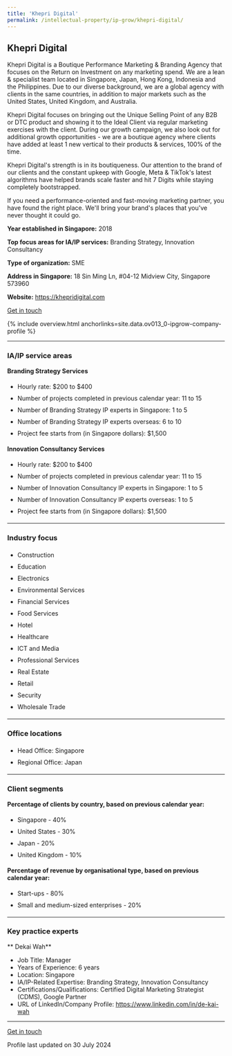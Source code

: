 ```yaml
---
title: 'Khepri Digital'
permalink: /intellectual-property/ip-grow/khepri-digital/
---
```


## Khepri Digital

Khepri Digital is a Boutique Performance Marketing & Branding Agency that focuses on the Return on Investment on any marketing spend. We are a lean & specialist team located in Singapore, Japan, Hong Kong, Indonesia and the Philippines. Due to our diverse background, we are a global agency with clients in the same countries, in addition to major markets such as the United States, United Kingdom, and Australia.
 
Khepri Digital focuses on bringing out the Unique Selling Point of any B2B or DTC product and showing it to the Ideal Client via regular marketing exercises with the client. During our growth campaign, we also look out for additional growth opportunities - we are a boutique agency where clients have added at least 1 new vertical to their products & services, 100% of the time.
 
Khepri Digital's strength is in its boutiqueness. Our attention to the brand of our clients and the constant upkeep with Google, Meta & TikTok's latest algorithms have helped brands scale faster and hit 7 Digits while staying completely bootstrapped.
 
If you need a performance-oriented and fast-moving marketing partner, you have found the right place. We'll bring your brand's places that you've never thought it could go.

<b>Year established in Singapore:</b> 2018

<b>Top focus areas for IA/IP services:</b> Branding Strategy, Innovation Consultancy

<b>Type of organization:</b> SME

<b>Address in Singapore:</b> 18 Sin Ming Ln, #04-12 Midview City, Singapore 573960

<b>Website:</b> <a href='https://khepridigital.com'>https://khepridigital.com</a>

<a class='btn' href='https://form.gov.sg/66a860855e2ce104f4b12534' target='_blank' rel='noopener'>Get in touch</a>

{% include overview.html anchorlinks=site.data.ov013_0-ipgrow-company-profile %}

---
<a name='ip-related-service-areas'></a>
### IA/IP service areas

**Branding Strategy Services**

<ul>
<li style='line-height: 27px; margin: 0px 0px !important'>Hourly rate:  $200 to $400</li>
<li style='line-height: 27px; margin: 0px 0px !important'>Number of projects completed in previous calendar year: 11 to 15</li>
<li style='line-height: 27px; margin: 0px 0px !important'>Number of Branding Strategy IP experts in Singapore: 1 to 5</li>
<li style='line-height: 27px; margin: 0px 0px !important'>Number of Branding Strategy IP experts overseas: 6 to 10</li>
<li style='line-height: 27px; margin: 0px 0px !important'>Project fee starts from (in Singapore dollars):  $1,500</li>
</ul>

**Innovation Consultancy Services**

<ul>
<li style='line-height: 27px; margin: 0px 0px !important'>Hourly rate:  $200 to $400</li>
<li style='line-height: 27px; margin: 0px 0px !important'>Number of projects completed in previous calendar year: 11 to 15</li>
<li style='line-height: 27px; margin: 0px 0px !important'>Number of Innovation Consultancy IP experts in Singapore: 1 to 5</li>
<li style='line-height: 27px; margin: 0px 0px !important'>Number of Innovation Consultancy IP experts overseas: 1 to 5</li>
<li style='line-height: 27px; margin: 0px 0px !important'>Project fee starts from (in Singapore dollars):  $1,500</li>
</ul>

---
<a name='industry-focus'></a>
### Industry focus

<ul><li style='line-height: 27px; margin: 0px 0px !important'> Construction</li><li style='line-height: 27px; margin: 0px 0px !important'>Education</li><li style='line-height: 27px; margin: 0px 0px !important'>Electronics</li><li style='line-height: 27px; margin: 0px 0px !important'>Environmental Services</li><li style='line-height: 27px; margin: 0px 0px !important'>Financial Services</li><li style='line-height: 27px; margin: 0px 0px !important'>Food Services</li><li style='line-height: 27px; margin: 0px 0px !important'>Hotel</li><li style='line-height: 27px; margin: 0px 0px !important'>Healthcare</li><li style='line-height: 27px; margin: 0px 0px !important'>ICT and Media</li><li style='line-height: 27px; margin: 0px 0px !important'>Professional Services</li><li style='line-height: 27px; margin: 0px 0px !important'>Real Estate</li><li style='line-height: 27px; margin: 0px 0px !important'>Retail</li><li style='line-height: 27px; margin: 0px 0px !important'>Security</li><li style='line-height: 27px; margin: 0px 0px !important'>Wholesale Trade</li></ul>

---
<a name='office-locations'></a>
### Office locations

<ul><li style='line-height: 27px; margin: 0px 0px !important'> Head Office: Singapore</li><li style='line-height: 27px; margin: 0px 0px !important'>Regional Office: Japan</li></ul>

---
<a name='client-segments'></a>
### Client segments

**Percentage of clients by country, based on previous calendar year:**

<ul><li style='line-height: 27px; margin: 0px 0px !important'> Singapore - 40%</li><li style='line-height: 27px; margin: 0px 0px !important'>United States - 30%</li><li style='line-height: 27px; margin: 0px 0px !important'>Japan - 20%</li><li style='line-height: 27px; margin: 0px 0px !important'>United Kingdom - 10%</li></ul>

**Percentage of revenue by organisational type, based on previous calendar year:**

<ul><li style='line-height: 27px; margin: 0px 0px !important'> Start-ups - 80%</li><li style='line-height: 27px; margin: 0px 0px !important'>Small and medium-sized enterprises - 20%</li></ul>

---
<a name='key-practice-experts'></a>
### Key practice experts

** Dekai Wah**

- Job Title: Manager
- Years of Experience: 6 years
- Location: Singapore
- IA/IP-Related Expertise: Branding Strategy, Innovation Consultancy
- Certifications/Qualifications: Certified Digital Marketing Strategist (CDMS), Google Partner
- URL of LinkedIn/Company Profile: <a href="https://www.linkedin.com/in/de-kai-wah" target="_blank" rel="noopener">https://www.linkedin.com/in/de-kai-wah</a>

---
<p>
<a class='btn' href='https://form.gov.sg/66a860855e2ce104f4b12534' target='_blank' rel='noopener'>Get in touch</a>
</p>
Profile last updated on 30 July 2024
